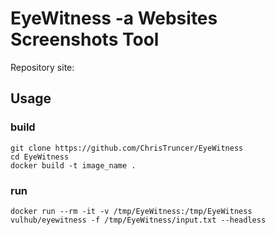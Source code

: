 # EyeWitness -a Websites Screenshots Tool
Repository site: [](https://github.com/ChrisTruncer/EyeWitness)

## Usage 

### build
```
git clone https://github.com/ChrisTruncer/EyeWitness
cd EyeWitness
docker build -t image_name .
```

### run
```
docker run --rm -it -v /tmp/EyeWitness:/tmp/EyeWitness vulhub/eyewitness -f /tmp/EyeWitness/input.txt --headless
```
